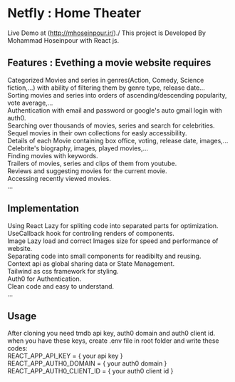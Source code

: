 #  Netfly : Home Theater

Live Demo at (http://mhoseinpour.ir/)./
This project is Developed By Mohammad Hoseinpour with React js.

## Features : Evething a movie website requires
 Categorized Movies and series in genres(Action, Comedy, Science fiction,...) with ability of filtering them by genre type, release date...\
 Sorting movies and series into orders of ascending/descending popularity, vote average,...\
 Authentication with email and password or google's auto gmail login with auth0.\
 Searching over thousands of movies, series and search for celebrities.\
 Sequel movies in their own collections for easly accessibility.\
 Details of each Movie containing box office, voting, release date, images,...\
 Celebrite's biography, images, played movies,...\
 Finding movies with keywords.\
 Trailers of movies, series and clips of them from youtube.\
 Reviews and suggesting movies for the current movie.\
 Accessing recently viewed movies.\
 ...
 
 ## Implementation
 Using React Lazy for spliting code into separated parts for optimization.\
 UseCallback hook for controling renders of components.\
 Image Lazy load and correct Images size for speed and performance of website.\
 Separating code into small components for readibilty and reusing.\
 Context api as global sharing data or State Management.\
 Tailwind as css framework for styling.\
 Auth0 for Authentication.\
 Clean code and easy to understand.\
 ...

## Usage
After cloning you need tmdb api key, auth0 domain and auth0 client id.\
when you have these keys, create .env file in root folder and write these codes:\
REACT_APP_API_KEY = { your api key }\
REACT_APP_AUTH0_DOMAIN = { your auth0 domain }\
REACT_APP_AUTH0_CLIENT_ID = { your auth0 client id }

